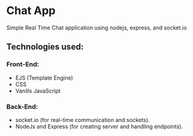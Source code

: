 # Chat App
Simple Real Time Chat application using nodejs, express, and socket.io

## Technologies used:
### **Front-End**:
- EJS (Template Engine)
- CSS
- Vanills JavaScript

### **Back-End**:
- socket.io (for real-time communication and sockets).
- NodeJs and Express (for creating server and handling endpoints).
